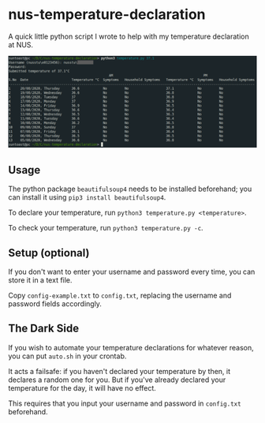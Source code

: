 # nus-temperature-declaration

A quick little python script I wrote to help with my temperature declaration at NUS.

![Screenshot of using the temperature script](./screenshot.png)

## Usage

The python package `beautifulsoup4` needs to be installed beforehand; you can install it using `pip3 install beautifulsoup4`.

To declare your temperature, run `python3 temperature.py <temperature>`.

To check your temperature, run `python3 temperature.py -c`.

## Setup (optional)

If you don't want to enter your username and password every time, you can store it in a text file.

Copy `config-example.txt` to `config.txt`, replacing the username and password fields accordingly.

## The Dark Side

If you wish to automate your temperature declarations for whatever reason, you can put `auto.sh` in your crontab.

It acts a failsafe: if you haven't declared your temperature by then, it declares a random one for you. But if you've already declared your temperature for the day, it will have no effect.

This requires that you input your username and password in `config.txt` beforehand.
